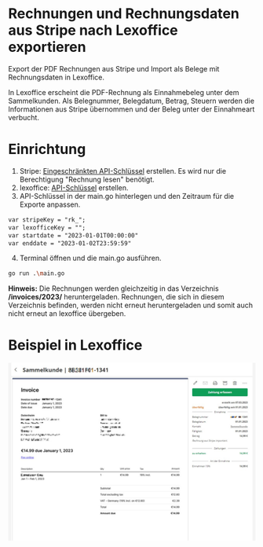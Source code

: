 # Rechnungen und Rechnungsdaten aus Stripe nach Lexoffice exportieren
 
Export der PDF Rechnungen aus Stripe und Import als Belege mit Rechnungsdaten in Lexoffice.

In Lexoffice erscheint die PDF-Rechnung als Einnahmebeleg unter dem Sammelkunden. Als Belegnummer, Belegdatum, Betrag, Steuern werden die Informationen aus Stripe übernommen und der Beleg unter der Einnahmeart verbucht.

# Einrichtung

1. Stripe: [Eingeschränkten API-Schlüssel](https://dashboard.stripe.com/apikeys/create) erstellen. Es wird nur die Berechtigung "Rechnung lesen" benötigt.
2. lexoffice: [API-Schlüssel](https://app.lexoffice.de/addons/public-api) erstellen.
3. API-Schlüssel in der main.go hinterlegen und den Zeitraum für die Exporte anpassen.
```golang
var stripeKey = "rk_";
var lexofficeKey = "";
var startdate = "2023-01-01T00:00:00"
var enddate = "2023-01-02T23:59:59"
```
4. Terminal öffnen und die main.go ausführen.
```bash
go run .\main.go
```

**Hinweis:** Die Rechnungen werden gleichzeitig in das Verzeichnis **/invoices/2023/** heruntergeladen. Rechnungen, die sich in diesem Verzeichnis befinden, werden nicht erneut heruntergeladen und somit auch nicht erneut an lexoffice übergeben.

# Beispiel in Lexoffice
![Lexoffice](src/lexoffice.jpg)